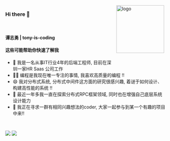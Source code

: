 <img src="https://github-readme-stats.vercel.app/api?username=tony-is-coding&show_icons=true&theme=city_lights" alt="logo" height="150" align="right" style="margin: 5px; margin-bottom: 20px;" />




### Hi there 👋
</br>

#### 谭志勇 | tony-is-coding

#### 这些可能帮助你快速了解我
- 🔭 我是一名从事IT行业4年的后端工程师, 目前在深圳一家HR Saas 公司工作
- 🕵️‍♀️ 编程是我现在唯一专注的事情, 我喜欢高质量的编程 !!
- 😄 我对分布式系统, 分布式中间件这方面的研究很感兴趣, 着谜于如何设计、构建高性能的系统 !!
- 🌱 最近一年多我一直在探索分布式RPC框架领域, 同时也在增强自己底层系统设计能力 
- 👯 我正在寻求一群有相同兴趣想法的coder, 大家一起参与到某一个有趣的项目中来!!


<br/>
  
![](https://github.com/tony-is-coding/github-stats/blob/master/generated/overview.svg)
![](https://github.com/tony-is-coding/github-stats/blob/master/generated/languages.svg)
